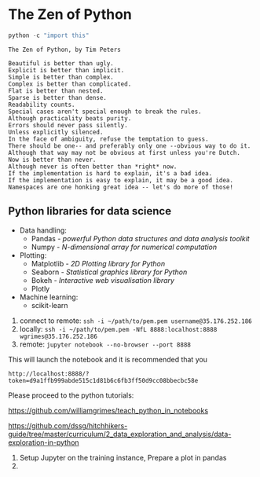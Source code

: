 # The Zen of Python
``` python
python -c "import this"
```
```
The Zen of Python, by Tim Peters

Beautiful is better than ugly.
Explicit is better than implicit.
Simple is better than complex.
Complex is better than complicated.
Flat is better than nested.
Sparse is better than dense.
Readability counts.
Special cases aren't special enough to break the rules.
Although practicality beats purity.
Errors should never pass silently.
Unless explicitly silenced.
In the face of ambiguity, refuse the temptation to guess.
There should be one-- and preferably only one --obvious way to do it.
Although that way may not be obvious at first unless you're Dutch.
Now is better than never.
Although never is often better than *right* now.
If the implementation is hard to explain, it's a bad idea.
If the implementation is easy to explain, it may be a good idea.
Namespaces are one honking great idea -- let's do more of those!
```

## Python libraries for data science
* Data handling:
    * Pandas - _powerful Python data structures and data analysis toolkit_
    * Numpy - _N-dimensional array for numerical computation_
* Plotting:
    * Matplotlib - _2D Plotting library for Python_
    * Seaborn - _Statistical graphics library for Python_
    * Bokeh - _Interactive web visualisation library_
    * Plotly
* Machine learning:
    * scikit-learn


1. connect to remote: `ssh -i ~/path/to/pem.pem username@35.176.252.186`
2. locally: `ssh -i ~/path/to/pem.pem -NfL 8888:localhost:8888 wgrimes@35.176.252.186`
3. remote: `jupyter notebook --no-browser --port 8888`

This will launch the notebook and it is recommended that you 

`http://localhost:8888/?token=d9a1ffb999abde515c1d81b6c6fb3ff50d9cc08bbecbc58e`

Please proceed to the python tutorials:

https://github.com/williamgrimes/teach_python_in_notebooks

https://github.com/dssg/hitchhikers-guide/tree/master/curriculum/2_data_exploration_and_analysis/data-exploration-in-python


1. Setup Jupyter on the training instance, Prepare a plot in pandas
2. 

